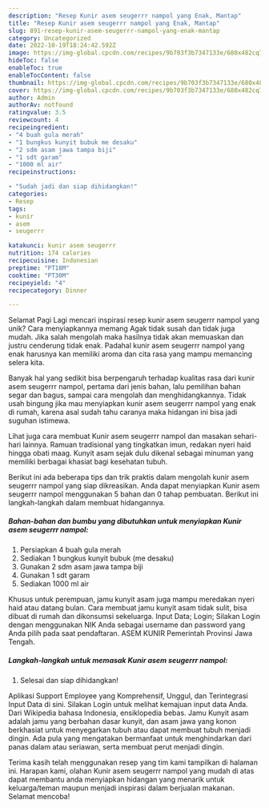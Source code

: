 ```yaml
---
description: "Resep Kunir asem seugerrr nampol yang Enak, Mantap"
title: "Resep Kunir asem seugerrr nampol yang Enak, Mantap"
slug: 891-resep-kunir-asem-seugerrr-nampol-yang-enak-mantap
category: Uncategorized
date: 2022-10-19T18:24:42.592Z
image: https://img-global.cpcdn.com/recipes/9b703f3b7347133e/680x482cq70/kunir-asem-seugerrr-nampol-foto-resep-utama.jpg
hideToc: false
enableToc: true
enableTocContent: false
thumbnail: https://img-global.cpcdn.com/recipes/9b703f3b7347133e/680x482cq70/kunir-asem-seugerrr-nampol-foto-resep-utama.jpg
cover: https://img-global.cpcdn.com/recipes/9b703f3b7347133e/680x482cq70/kunir-asem-seugerrr-nampol-foto-resep-utama.jpg
author: Admin
authorAv: notfound
ratingvalue: 3.5
reviewcount: 4
recipeingredient:
- "4 buah gula merah"
- "1 bungkus kunyit bubuk me desaku"
- "2 sdm asam jawa tampa biji"
- "1 sdt garam"
- "1000 ml air"
recipeinstructions:

- "Sudah jadi dan siap dihidangkan!"
categories:
- Resep
tags:
- kunir
- asem
- seugerrr

katakunci: kunir asem seugerrr 
nutrition: 174 calories
recipecuisine: Indonesian
preptime: "PT18M"
cooktime: "PT30M"
recipeyield: "4"
recipecategory: Dinner

---
```



Selamat Pagi Lagi mencari inspirasi resep kunir asem seugerrr nampol yang unik? Cara menyiapkannya memang Agak tidak susah dan tidak juga mudah. Jika salah mengolah maka hasilnya tidak akan memuaskan dan justru cenderung tidak enak. Padahal kunir asem seugerrr nampol yang enak harusnya kan memiliki aroma dan cita rasa yang mampu memancing selera kita.


Banyak hal yang sedikit bisa berpengaruh terhadap kualitas rasa dari kunir asem seugerrr nampol, pertama dari jenis bahan, lalu pemilihan bahan segar dan bagus, sampai cara mengolah dan menghidangkannya. Tidak usah bingung jika mau menyiapkan kunir asem seugerrr nampol yang enak di rumah, karena asal sudah tahu caranya maka hidangan ini bisa jadi suguhan istimewa.

Lihat juga cara membuat Kunir asem seugerrr nampol dan masakan sehari-hari lainnya. Ramuan tradisional yang tingkatkan imun, redakan nyeri haid hingga obati maag. Kunyit asam sejak dulu dikenal sebagai minuman yang memiliki berbagai khasiat bagi kesehatan tubuh.


Berikut ini ada beberapa tips dan trik praktis dalam mengolah kunir asem seugerrr nampol yang siap dikreasikan. Anda dapat menyiapkan Kunir asem seugerrr nampol menggunakan 5 bahan dan 0 tahap pembuatan. Berikut ini langkah-langkah dalam membuat hidangannya.

<!--inarticleads1-->

##### Bahan-bahan dan bumbu yang dibutuhkan untuk menyiapkan Kunir asem seugerrr nampol:

1. Persiapkan 4 buah gula merah
1. Sediakan 1 bungkus kunyit bubuk (me desaku)
1. Gunakan 2 sdm asam jawa tampa biji
1. Gunakan 1 sdt garam
1. Sediakan 1000 ml air


Khusus untuk perempuan, jamu kunyit asam juga mampu meredakan nyeri haid atau datang bulan. Cara membuat jamu kunyit asam tidak sulit, bisa dibuat di rumah dan dikonsumsi sekeluarga. Input Data; Login; Silakan Login dengan menggunakan NIK Anda sebagai username dan password yang Anda pilih pada saat pendaftaran. ASEM KUNIR Pemerintah Provinsi Jawa Tengah. 

<!--inarticleads2-->

##### Langkah-langkah untuk memasak Kunir asem seugerrr nampol:


1. Selesai dan siap dihidangkan!

Aplikasi Support Employee yang Komprehensif, Unggul, dan Terintegrasi Input Data di sini. Silakan Login untuk melihat kemajuan input data Anda. Dari Wikipedia bahasa Indonesia, ensiklopedia bebas. Jamu Kunyit asam adalah jamu yang berbahan dasar kunyit, dan asam jawa yang konon berkhasiat untuk menyegarkan tubuh atau dapat membuat tubuh menjadi dingin. Ada pula yang mengatakan bermanfaat untuk menghindarkan dari panas dalam atau seriawan, serta membuat perut menjadi dingin. 

Terima kasih telah menggunakan resep yang tim kami tampilkan di halaman ini. Harapan kami, olahan Kunir asem seugerrr nampol yang mudah di atas dapat membantu anda menyiapkan hidangan yang menarik untuk keluarga/teman maupun menjadi inspirasi dalam berjualan makanan. Selamat mencoba!
